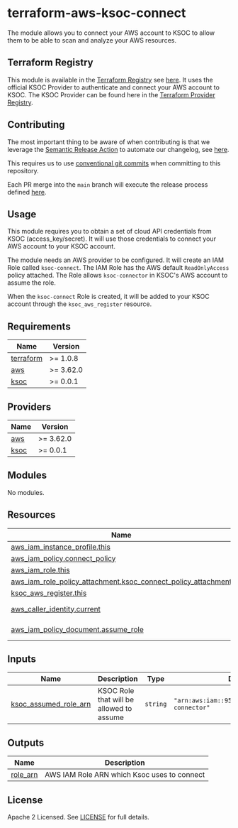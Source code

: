 # terraform-aws-ksoc-connect

The module allows you to connect your AWS account to KSOC to allow them to be able to scan and analyze your AWS resources.

## Terraform Registry

This module is available in the [Terraform Registry](https://registry.terraform.io/) see [here](https://registry.terraform.io/modules/ksoclabs/ksoc-connect/aws/latest). It uses the official KSOC Provider to authenticate and connect your AWS account to KSOC. The KSOC Provider can be found here in the [Terraform Provider Registry](https://registry.terraform.io/providers/ksoclabs/ksoc/latest).

## Contributing

The most important thing to be aware of when contributing is that we leverage the [Semantic Release Action](https://github.com/cycjimmy/semantic-release-action) to automate our changelog, see [here](CHANGELOG.md).

This requires us to use [conventional git commits](https://www.conventionalcommits.org/en/v1.0.0/) when committing to this repository.

Each PR merge into the `main` branch will execute the release process defined [here](.github/workflows/release.yml).

## Usage

This module requires you to obtain a set of cloud API credentials from KSOC (access_key/secret). It will use those credentials to connect your AWS account to your KSOC account.

The module needs an AWS provider to be configured. It will create an IAM Role called `ksoc-connect`. The IAM Role has the AWS default `ReadOnlyAccess` policy attached. The Role allows `ksoc-connector` in KSOC's AWS account to assume the role.

When the `ksoc-connect` Role is created, it will be added to your KSOC account through the `ksoc_aws_register` resource.

<!-- BEGINNING OF PRE-COMMIT-TERRAFORM DOCS HOOK -->
## Requirements

| Name | Version |
|------|---------|
| <a name="requirement_terraform"></a> [terraform](#requirement\_terraform) | >= 1.0.8 |
| <a name="requirement_aws"></a> [aws](#requirement\_aws) | >= 3.62.0 |
| <a name="requirement_ksoc"></a> [ksoc](#requirement\_ksoc) | >= 0.0.1 |

## Providers

| Name | Version |
|------|---------|
| <a name="provider_aws"></a> [aws](#provider\_aws) | >= 3.62.0 |
| <a name="provider_ksoc"></a> [ksoc](#provider\_ksoc) | >= 0.0.1 |

## Modules

No modules.

## Resources

| Name | Type |
|------|------|
| [aws_iam_instance_profile.this](https://registry.terraform.io/providers/hashicorp/aws/latest/docs/resources/iam_instance_profile) | resource |
| [aws_iam_policy.connect_policy](https://registry.terraform.io/providers/hashicorp/aws/latest/docs/resources/iam_policy) | resource |
| [aws_iam_role.this](https://registry.terraform.io/providers/hashicorp/aws/latest/docs/resources/iam_role) | resource |
| [aws_iam_role_policy_attachment.ksoc_connect_policy_attachment](https://registry.terraform.io/providers/hashicorp/aws/latest/docs/resources/iam_role_policy_attachment) | resource |
| [ksoc_aws_register.this](https://registry.terraform.io/providers/ksoclabs/ksoc/latest/docs/resources/aws_register) | resource |
| [aws_caller_identity.current](https://registry.terraform.io/providers/hashicorp/aws/latest/docs/data-sources/caller_identity) | data source |
| [aws_iam_policy_document.assume_role](https://registry.terraform.io/providers/hashicorp/aws/latest/docs/data-sources/iam_policy_document) | data source |

## Inputs

| Name | Description | Type | Default | Required |
|------|-------------|------|---------|:--------:|
| <a name="input_ksoc_assumed_role_arn"></a> [ksoc\_assumed\_role\_arn](#input\_ksoc\_assumed\_role\_arn) | KSOC Role that will be allowed to assume | `string` | `"arn:aws:iam::955322216602:role/ksoc-connector"` | no |

## Outputs

| Name | Description |
|------|-------------|
| <a name="output_role_arn"></a> [role\_arn](#output\_role\_arn) | AWS IAM Role ARN which Ksoc uses to connect |
<!-- END OF PRE-COMMIT-TERRAFORM DOCS HOOK -->

## License
Apache 2 Licensed. See [LICENSE](LICENSE) for full details.
